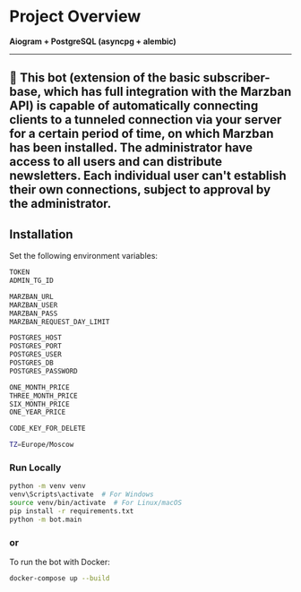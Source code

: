 # **Project Overview**  
**Aiogram + PostgreSQL (asyncpg + alembic)**  

---
🤖 This bot (extension of the basic subscriber-base, which has full integration with the Marzban API) is capable of automatically connecting clients to a tunneled connection via your server for a certain period of time, on which Marzban has been installed. The administrator have access to all users and can distribute newsletters. Each individual user can't establish their own connections, subject to approval by the administrator.
---

## **Installation**  

Set the following environment variables:

```bash
TOKEN
ADMIN_TG_ID

MARZBAN_URL
MARZBAN_USER
MARZBAN_PASS
MARZBAN_REQUEST_DAY_LIMIT

POSTGRES_HOST
POSTGRES_PORT
POSTGRES_USER
POSTGRES_DB
POSTGRES_PASSWORD

ONE_MONTH_PRICE
THREE_MONTH_PRICE
SIX_MONTH_PRICE
ONE_YEAR_PRICE

CODE_KEY_FOR_DELETE

TZ=Europe/Moscow
```

### **Run Locally** 

```bash
python -m venv venv
venv\Scripts\activate  # For Windows  
source venv/bin/activate  # For Linux/macOS  
pip install -r requirements.txt
python -m bot.main
```
### **or**

To run the bot with Docker:
```bash
docker-compose up --build
```